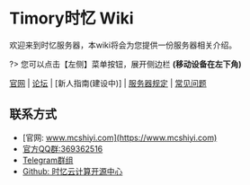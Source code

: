 
# Timory时忆 Wiki

欢迎来到时忆服务器，本wiki将会为您提供一份服务器相关介绍。  

?> 您可以点击【左侧】菜单按钮，展开侧边栏 **(移动设备在左下角)**

[官网](https://www.mcshiyi.com/) | [论坛](https://bbs.mcshiyi.com) | [新人指南(建设中)] | [服务器规定](join/rules.md) | [常见问题](guide/faq.md)   

## 联系方式

- [官网: www.mcshiyi.com](https://www.mcshiyi.com)
- [官方QQ群:369362516](https://jq.qq.com/?_wv=1027&k=5pTDqm8)
- [Telegram群组](https://t.me/joinchat/IdDH-Egtujuf1UzuCWznJw)
- [Github: 时忆云计算开源中心](https://github.com/TimoryGroup)
